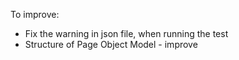 To improve:
 - Fix the warning in json file, when running the test
 - Structure of Page Object Model - improve
